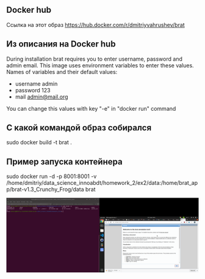 ## Docker hub
Cсылка на этот образ https://hub.docker.com/r/dmitriyvahrushev/brat

## Из описания на Docker hub
During installation brat requires you to enter username, password and admin email. 
This image uses environment variables to enter these values.  
Names of variables and their default values: 
* username  admin 
* password  123  
* mail admin@mail.org 

You can change this values  with key "-e" in "docker run" command  

## С какой командой образ собирался
sudo docker build -t brat .

## Пример запуска контейнера
sudo docker run -d -p 8001:8001 -v /home/dmitriy/data_science_innoabdt/homework_2/ex2/data:/home/brat_app/brat-v1.3_Crunchy_Frog/data  brat

![alt-text](https://github.com/DmitriyVahrushev/ds_inno_abdt/blob/master/homework_2/ex2/brat_is_working_screen.png)

